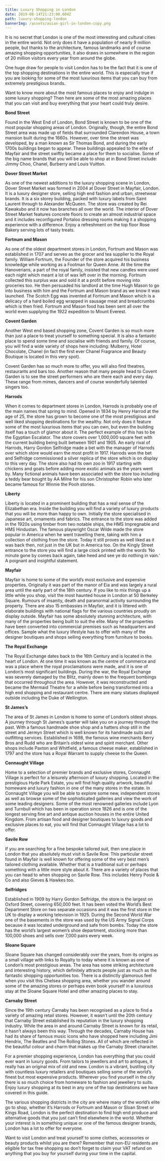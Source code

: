 ```yaml
---
title: Luxury Shopping in London
date: 2019-08-14T21:23:00.604Z
path: luxury-shopping-london
bannerImg: /assets/asian-girl-in-london-copy.png
---
```

It is no secret that London is one of the most interesting and cultural cities in the entire world. Not only does it have a population of nearly 9 million people, but thanks to the architecture, famous landmarks and of course amazing shopping opportunities, it also draws in somewhere in the region of 20 million visitors every year from around the globe. 

One huge draw for people to visit London has to be the fact that it is one of the top shopping destinations in the entire world. This is especially true if you are looking for some of the most luxurious items that you can buy from extremely prestigious brands. 

Want to know more about the most famous places to enjoy and indulge in some luxury shopping? Then here are some of the most amazing places that you can visit and buy everything that your heart could truly desire. 



**Bond Street**

Found in the West End of London, Bond Street is known to be one of the most popular shopping areas of London. Originally, though, the entire Bond Street area was made up of fields that surrounded Clarendon House, a town mansion built during the 1660s. However, over time the street was developed, by a man known as Sir Thomas Bond, and during the early 1700s buildings began to appear. These buildings appealed to the elite of Mayfair and the street swiftly became a place for them to socialise. Some of the big name brands that you will be able to shop at in Bond Street include: Jimmy Choo, Chanel, Burberry and Louis Vuitton. 



**Dover Street Market** 

As one of the newest additions to the luxury shopping scene in London, Dover Street Market was formed in 2004 at Dover Street in Mayfair, London. It is a luxury designer store, selling high end fashion and urban, streetwear brands. It is a six storey building, packed with luxury labels from Saint Laurent through to Alexander McQueen. The store was created by Rei Kawakubo and it now has branches all over the world. The interior of Dover Street Market features concrete floors to create an almost industrial space and it includes reconfigured Portaloo dressing rooms making it a shopping experience with a difference. Enjoy a refreshment on the top floor Rose Bakery serving lots of tasty treats. 



**Fortnum and Mason** 

As one of the oldest department stores in London, Fortnum and Mason was established in 1707 and serves as the grocer and tea supplier to the Royal family. William Fortnum, the Founder of the store acquired his business knowledge while working as a Footman for Queen Anne. At the time the Hanoverians, a part of the royal family, insisted that new candles were used each night which meant a lot of wax left over in the morning. Fortnum collected this surplus wax and sold it at a profit before moving into groceries too. He then persuaded his landlord at the time Hugh Mason to go into business with him and the Fortnum and Mason brand as we know it was launched. The Scotch Egg was invented at Fortnum and Mason which is a delicacy of a hard boiled egg wrapped in sausage meat and breadcrumbs which is then fried. Fortnum and Mason food has been sent all over the world even supplying the 1922 expedition to Mount Everest.  



**Covent Garden**

Another West end based shopping zone, Covent Garden is so much more than just a place to treat yourself to something special. It is also a fantastic place to spend some time and socialise with friends and family. Of course, you will find a wide variety of shops here including: Mulberry, Hotel Chocolate, Chanel (in fact the first ever Chanel Fragrance and Beauty Boutique is located in this very spot). 

Covent Garden has so much more to offer, you will also find theatres, restaurants and bars too. Another reason that many people head to Covent Garden is to see the street performers who are there each and every day. These range from mimes, dancers and of course wonderfully talented singers too. 



**Harrods** 

When it comes to department stores in London, Harrods is probably one of the main names that spring to mind. Opened in 1834 by Henry Harrod at the age of 25, the store has grown to become one of the most prestigious and well liked shopping destinations for the wealthy. Not only does it feature some of the most luxurious items that you can own, but even the building itself has a touch of glamor about it. The perfect example of this has to be the Egyptian Escalator. The store covers over 1,000,000 square feet with the current building being built between 1901 and 1905. An early rival of Harrods, Harry Gordon Selfridge made a bet with the manager of Harrods over which store would earn the most profit in 1917. Harrods won the bet and Selfridge commissioned a silver replica of the store which is on display to this very day. The store also had its own zoo in 1917 starting with chickens and goats before adding more exotic animals as the years went by. Many fictional animals have been associated with the store too including a teddy bear bought by AA Milne for his son Christopher Robin who later became famous for Winnie the Pooh stories. 



**Liberty** 

Liberty is located in a prominent building that has a real sense of the Elizabethan era. Inside the building you will find a variety of luxury products that you will be more than happy to own. Initially the store specialised in Japanese art, ornaments and fabrics. The entrance to the store was added in the 1920s using timber from two notable ships, the HMS Impregnable and HMS Hindustan. The famous playwright Oscar Wilde made the store popular in America when he went travelling there, taking with him a collection of clothing from the store. Today it still proves as well liked as it was back then, not just in the UK but in America too. On the Kingly Street entrance to the store you will find a large clock printed with the words ‘No minute gone by comes back again, take heed and see ye do nothing in vain.’ A poignant and insightful statement. 



**Mayfair** 

Mayfair is home to some of the world’s most exclusive and expensive properties. Originally it was part of the manor of Eia and was largely a rural area until the early part of the 18th century. If you like to mix things up a little while you shop, visit the most haunted house in London at 50 Berkeley Square. Rumours of insanity, death and paranormal activity surrounding the property. There are also 15 embassies in Mayfair, and it is littered with elaborate buildings with national flags for the various countries proudly on display outside. Mayfair has some absolutely stunning architecture, with many of the properties being built to suit the elite. Many of the properties have been converted into commercial premises such as headquarters and offices. Sample what the luxury lifestyle has to offer with many of the designer boutiques and shops selling everything from furniture to books. 



**The Royal Exchange** 

The Royal Exchange dates back to the 16th Century and is located in the heart of London. At one time it was known as the centre of commerce and was a place where the royal proclamations were made, and it is one of London’s most significant buildings. During the war, the Royal Exchange was severely damaged by the Blitz, mainly down to the frequent bombings that occurred throughout the area. However, it was reconstructed and became the Mermaid Theatre for a while before being transformed into a high end shopping and restaurant centre. There are many statues displayed outside including the Duke of Wellington. 



**St James’s** 

The area of St James in London is home to some of London’s oldest shops. A journey through St James’s quarter will take you on a journey through the past. With a famous handmade shoe shop and a hatters shop still in the street and Jermyn Street which is well known for its handmade suits and outfitting services. Established in 1698, the famous wine merchants Berry Bros and Rudd who are Britain’s oldest wine and spirit merchant. Other shops include Paxton and Whitfield, a famous cheese maker, established in 1797 and the store has a Royal Warrant to supply cheese to the Queen. 



**Connaught Village** 

Home to a selection of premier brands and exclusive stores, Connaught Village is perfect for a leisurely afternoon of luxury shopping. Located in the prestigious Hyde Park Estate, you will find high quality artwork, beautiful homeware and luxury fashion in one of the many stores in the estate. In Connaught Village you will be able to explore some new, independent stores as well as browse some of the sophisticated galleries and view the work of some leading designers. Some of the most renowned galleries include Lyon and Turnbull which has been in operation since 1826 and is one of the longest serving fine art and antique auction houses in the entire United Kingdom. From artisan food and designer boutiques to luxury goods and exclusive places to eat, you will find that Connaught Village has a lot to offer. 



**Savile Row**

If you are searching for a fine bespoke tailored suit, then one place in London that you absolutely must visit is Savile Row. This particular street found in Mayfair is well known for offering some of the very best men’s tailored clothing available. Whether that is a traditional suit or perhaps something with a little more style about it. There are a variety of places that you can head to when shopping on Savile Row. This includes Henry Poole & Co and also Gieves & Hawkes too. 



**Selfridges** 

Established in 1909 by Harry Gordon Selfridge, the store is the largest on Oxford Street, covering 650,000 feet. It has been voted the World’s Best Department Store on two separate occasions and it was the first store in the UK to display a working television in 1925. During the Second World War one of the basements in the store was used by the US Army Signal Corps because it was located underground and safe from bombs. Today the store has the world’s largest women’s shoe department, stocking more than 100,000 shoes and sells over 7,000 pairs every week. 



**Sloane Square** 

Sloane Square has changed considerably over the years, from its origins as a small village with links to Royalty to today where it is known as one of London’s most prestigious areas. The area has some striking architecture and interesting history, which definitely attracts people just as much as the fantastic shopping opportunities too. There is a distinctly glamorous feel when you visit this Chelsea shopping area, whether you wander around some of the amazing stores or perhaps even book yourself in a luxurious stay at the Sloane Square Hotel and other amazing places to stay. 



**Carnaby Street** 

Since the 19th century Carnaby has been recognised as a place to find a variety of amazing retail stores. However, it wasn’t until the 20th century that Carnaby Street established its reputation in the luxury shopping industry. While the area in and around Carnaby Street is known for its retail, it hasn’t always been this way. Through the decades, Carnaby House has had its share of famous music icons who have shopped here including Jimi Hendrix, The Beatles and The Rolling Stones. All of which are reflected in the beautiful colour and charm that makes up the Carnaby Street character. 

For a premier shopping experience, London has everything that you could ever want in luxury goods. From tailors to jewellers and art to antiques, it really has an original mix of old and new. London is a vibrant, bustling city with countless luxury retailers and boutiques selling some of the world’s finest but most expensive products. Wherever you find yourself in the city there is so much choice from homeware to fashion and jewellery to suits. Enjoy luxury shopping at its best in any one of the top destinations we have covered in this guide. 

The various shopping districts in the city are where many of the world’s elite go to shop, whether it’s Harrods or Fortnum and Mason or Sloan Street or Kings Road, London is the perfect destination to find high end produce and alternative goods that you just can’t find elsewhere in the world. Whether your interest is in something unique or one of the famous designer brands, London has a lot to offer for everyone. 

Want to visit London and treat yourself to some clothes, accessories or beauty products  whilst you are there? Remember that non-EU residents are eligible for tax free shopping so don’t forget to claim your VAT refund on anything that you buy for yourself during your time in the capital.
